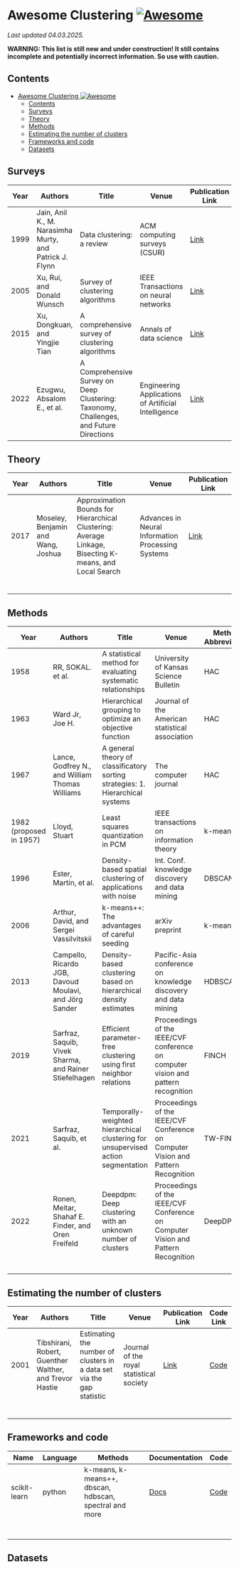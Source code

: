 # Awesome Clustering [![Awesome](https://cdn.rawgit.com/sindresorhus/awesome/d7305f38d29fed78fa85652e3a63e154dd8e8829/media/badge.svg)](https://github.com/sindresorhus/awesome)

*Last updated 04.03.2025.*

**WARNING: This list is still new and under construction! It still contains incomplete and potentially incorrect information. So use with caution.**

## Contents
<!-- TOC -->
* [Awesome Clustering ![Awesome](https://cdn.rawgit.com/sindresorhus/awesome/d7305f38d29fed78fa85652e3a63e154dd8e8829/media/badge.svg)](#awesome-clustering-)
  * [Contents](#contents)
  * [Surveys](#surveys)
  * [Theory](#theory)
  * [Methods](#methods)
  * [Estimating the number of clusters](#estimating-the-number-of-clusters)
  * [Frameworks and code](#frameworks-and-code)
  * [Datasets](#datasets)
<!-- TOC -->

## Surveys

| Year | Authors                                                 | Title                                                                                  | Venue                                               | Publication Link                                                                                                                               |
|------|---------------------------------------------------------|----------------------------------------------------------------------------------------|-----------------------------------------------------|------------------------------------------------------------------------------------------------------------------------------------------------|
| 1999 | Jain, Anil K., M. Narasimha Murty, and Patrick J. Flynn | Data clustering: a review                                                              | ACM computing surveys (CSUR)                        | [Link](https://dl.acm.org/doi/pdf/10.1145/331499.331504)                                                                                       |
| 2005 | Xu, Rui, and Donald Wunsch                              | Survey of clustering algorithms                                                        | IEEE Transactions on neural networks                | [Link](https://www.researchgate.net/publication/3303538_Survey_of_Clustering_Algorithms)                                                       |
| 2015 | Xu, Dongkuan, and Yingjie Tian                          | A comprehensive survey of clustering algorithms                                        | Annals of data science                              | [Link](https://link.springer.com/article/10.1007/S40745-015-0040-1)                                                                            |
| 2022 | Ezugwu, Absalom E., et al.                              | A Comprehensive Survey on Deep Clustering: Taxonomy, Challenges, and Future Directions | Engineering Applications of Artificial Intelligence | [Link](https://www.researchgate.net/publication/361323843_A_Comprehensive_Survey_on_Deep_Clustering_Taxonomy_Challenges_and_Future_Directions) |


## Theory
| Year | Authors                            | Title                                                                                                  | Venue                                             | Publication Link                                                                                              |
|------|------------------------------------|--------------------------------------------------------------------------------------------------------|---------------------------------------------------|---------------------------------------------------------------------------------------------------------------|
| 2017 | Moseley, Benjamin and Wang, Joshua | Approximation Bounds for Hierarchical Clustering: Average Linkage, Bisecting K-means, and Local Search | Advances in Neural Information Processing Systems | [Link](https://proceedings.neurips.cc/paper_files/paper/2017/file/d8d31bd778da8bdd536187c36e48892b-Paper.pdf) |
|      |                                    |                                                                                                        |                                                   |                                                                                                               |
|      |                                    |                                                                                                        |                                                   |                                                                                                               |
|      |                                    |                                                                                                        |                                                   |                                                                                                               |
|      |                                    |                                                                                                        |                                                   |                                                                                                               |
|      |                                    |                                                                                                        |                                                   |                                                                                                               |
|      |                                    |                                                                                                        |                                                   |                                                                                                               |


## Methods
| Year                    | Authors                                                | Title                                                                            | Venue                                                                             | Method Abbreviation | Publication Link                                                                                                                                                           | Code Link                                                                                                     |
|-------------------------|--------------------------------------------------------|----------------------------------------------------------------------------------|-----------------------------------------------------------------------------------|---------------------|----------------------------------------------------------------------------------------------------------------------------------------------------------------------------|---------------------------------------------------------------------------------------------------------------|
| 1958                    | RR, SOKAL. et al.                                      | A statistical method for evaluating systematic relationships                     | University of Kansas Science Bulletin                                             | HAC                 | [Link](https://ia802205.us.archive.org/13/items/cbarchive_33927_astatisticalmethodforevaluatin1902/astatisticalmethodforevaluatin1902.pdf)                                 | [Code](https://scikit-learn.org/stable/modules/generated/sklearn.cluster.AgglomerativeClustering.html)        |
| 1963                    | Ward Jr, Joe H.                                        | Hierarchical grouping to optimize an objective function                          | Journal of the American statistical association                                   | HAC                 | [Link](https://ia802205.us.archive.org/13/items/cbarchive_33927_astatisticalmethodforevaluatin1902/astatisticalmethodforevaluatin1902.pdf)                                 | [Code](https://scikit-learn.org/stable/modules/generated/sklearn.cluster.AgglomerativeClustering.html)        |
| 1967                    | Lance, Godfrey N., and William Thomas Williams         | A general theory of classificatory sorting strategies: 1. Hierarchical systems   | The computer journal                                                              | HAC                 | [Link](https://ia802205.us.archive.org/13/items/cbarchive_33927_astatisticalmethodforevaluatin1902/astatisticalmethodforevaluatin1902.pdf)                                 | [Code](https://scikit-learn.org/stable/modules/generated/sklearn.cluster.AgglomerativeClustering.html)        |
| 1982 (proposed in 1957) | Lloyd, Stuart                                          | Least squares quantization in PCM                                                | IEEE transactions on information theory                                           | k-means             | [Link](https://hal.science/hal-04614938/document)                                                                                                                          | [Code](https://scikit-learn.org/stable/modules/generated/sklearn.cluster.KMeans.html)                         |
| 1996                    | Ester, Martin, et al.                                  | Density-based spatial clustering of applications with noise                      | Int. Conf. knowledge discovery and data mining                                    | DBSCAN              | [Link](https://www.dbs.ifi.lmu.de/Publikationen/Papers/KDD-96.final.frame.pdf)                                                                                             | [Code](https://scikit-learn.org/stable/modules/generated/sklearn.cluster.DBSCAN.html)                         |
| 2006                    | Arthur, David, and Sergei Vassilvitskii                | k-means++: The advantages of careful seeding                                     | arXiv preprint                                                                    | k-means++           | [Link](https://theory.stanford.edu/~sergei/papers/kMeansPP-soda.pdf)                                                                                                       | [Code](https://scikit-learn.org/stable/modules/generated/sklearn.cluster.KMeans.html) (with init="k-means++") |
| 2013                    | Campello, Ricardo JGB, Davoud Moulavi, and Jörg Sander | Density-based clustering based on hierarchical density estimates                 | Pacific-Asia conference on knowledge discovery and data mining                    | HDBSCAN             | [Link](https://www.researchgate.net/publication/315508524_hdbscan_Hierarchical_density_based_clustering)                                                                   | [Code](https://scikit-learn.org/stable/modules/generated/sklearn.cluster.HDBSCAN.html)                        |
| 2019                    | Sarfraz, Saquib, Vivek Sharma, and Rainer Stiefelhagen | Efficient parameter-free clustering using first neighbor relations               | Proceedings of the IEEE/CVF conference on computer vision and pattern recognition | FINCH               | [Link](https://openaccess.thecvf.com/content_CVPR_2019/papers/Sarfraz_Efficient_Parameter-Free_Clustering_Using_First_Neighbor_Relations_CVPR_2019_paper.pdf)              | [Code](https://github.com/ssarfraz/FINCH-Clustering)                                                          |
| 2021                    | Sarfraz, Saquib, et al.                                | Temporally-weighted hierarchical clustering for unsupervised action segmentation | Proceedings of the IEEE/CVF Conference on Computer Vision and Pattern Recognition | TW-FINCH            | [Link](https://openaccess.thecvf.com/content/CVPR2021/papers/Sarfraz_Temporally-Weighted_Hierarchical_Clustering_for_Unsupervised_Action_Segmentation_CVPR_2021_paper.pdf) | [Code](https://github.com/ssarfraz/FINCH-Clustering/tree/master/TW-FINCH)                                     |
| 2022                    | Ronen, Meitar, Shahaf E. Finder, and Oren Freifeld     | Deepdpm: Deep clustering with an unknown number of clusters                      | Proceedings of the IEEE/CVF Conference on Computer Vision and Pattern Recognition | DeepDPM             | [Link](https://openaccess.thecvf.com/content/CVPR2022/papers/Ronen_DeepDPM_Deep_Clustering_With_an_Unknown_Number_of_Clusters_CVPR_2022_paper.pdf)                         | [Code](https://github.com/BGU-CS-VIL/DeepDPM)                                                                 |
|                         |                                                        |                                                                                  |                                                                                   |                     |                                                                                                                                                                            |                                                                                                               |
|                         |                                                        |                                                                                  |                                                                                   |                     |                                                                                                                                                                            |                                                                                                               |
|                         |                                                        |                                                                                  |                                                                                   |                     |                                                                                                                                                                            |                                                                                                               |
|                         |                                                        |                                                                                  |                                                                                   |                     |                                                                                                                                                                            |                                                                                                               |


## Estimating the number of clusters
| Year | Authors                                                 | Title                                                                 | Venue                                    | Publication Link                                  | Code Link                                             |
|------|---------------------------------------------------------|-----------------------------------------------------------------------|------------------------------------------|---------------------------------------------------|-------------------------------------------------------|
| 2001 | Tibshirani, Robert, Guenther Walther, and Trevor Hastie | Estimating the number of clusters in a data set via the gap statistic | Journal of the royal statistical society | [Link](https://tibshirani.su.domains/ftp/gap.pdf) | [Code](https://github.com/milesgranger/gap_statistic) |
|      |                                                         |                                                                       |                                          |                                                   |                                                       |
|      |                                                         |                                                                       |                                          |                                                   |                                                       |
|      |                                                         |                                                                       |                                          |                                                   |                                                       |
|      |                                                         |                                                                       |                                          |                                                   |                                                       |
|      |                                                         |                                                                       |                                          |                                                   |                                                       |
|      |                                                         |                                                                       |                                          |                                                   |                                                       |


## Frameworks and code
| Name         | Language | Methods                                                | Documentation                                                    | Code                                                 |
|--------------|----------|--------------------------------------------------------|------------------------------------------------------------------|------------------------------------------------------|
| scikit-learn | python   | k-means, k-means++, dbscan, hdbscan, spectral and more | [Docs](https://scikit-learn.org/stable/api/sklearn.cluster.html) | [Code](https://github.com/scikit-learn/scikit-learn) |
|              |          |                                                        |                                                                  |                                                      |
|              |          |                                                        |                                                                  |                                                      |
|              |          |                                                        |                                                                  |                                                      |
|              |          |                                                        |                                                                  |                                                      |
|              |          |                                                        |                                                                  |                                                      |
|              |          |                                                        |                                                                  |                                                      |
|              |          |                                                        |                                                                  |                                                      |

## Datasets
